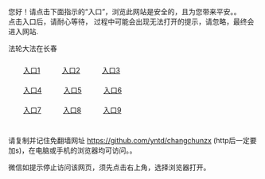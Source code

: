 您好！请点击下面指示的“入口”，浏览此网站是安全的，且为您带来平安。。 <br/>
点击入口后，请耐心等待， 过程中可能会出现无法打开的提示，请忽略，最终会进入网站. </br>

法轮大法在长春<br/>
<div style="padding:10px"><a style="margin:20px" target="_blank" href="https://dwrye6hhkj0ot.cloudfront.net/2Qpsp?mufgdgtg" id="ccLink1" rel="nofollow">入口1</a> <a target="_blank" style="margin:20px" href="https://d38m24ud9ebk1i.cloudfront.net/2Qpsp?qorxcf" id="ccLink2" rel="nofollow">入口2</a> <a style="margin:20px" target="_blank" href="https://d3exxwbuzpvil7.cloudfront.net/2Qpsp?vdxppdxq" id="ccLink3" rel="nofollow">入口3</a></div>

<div style="padding:10px" ><a style="margin:20px" target="_blank" href="https://dwrye6hhkj0ot.cloudfront.net/2Qpsp?mufgdgtg" id="ccLink4" rel="nofollow">入口4</a> <a style="margin:20px" href="https://d38m24ud9ebk1i.cloudfront.net/2Qpsp?qorxcf" target="_blank" id="ccLink5" rel="nofollow">入口5</a> <a style="margin:20px" href="https://d3exxwbuzpvil7.cloudfront.net/2Qpsp?vdxppdxq" target="_blank" id="ccLink6" rel="nofollow">入口6</a></div>

<div style="padding:10px"><a style="margin:20px" target="_blank" href="https://dwrye6hhkj0ot.cloudfront.net/2Qpsp?mufgdgtg" id="ccLink7" rel="nofollow">入口7</a> <a style="margin:20px" href="https://d38m24ud9ebk1i.cloudfront.net/2Qpsp?qorxcf" target="_blank" id="ccLink8" rel="nofollow">入口8</a> <a style="margin:20px" target="_blank" href="https://d3exxwbuzpvil7.cloudfront.net/2Qpsp?vdxppdxq" id="ccLink9" rel="nofollow">入口9</a></div>

<br/>



请复制并记住免翻墙网址 https://github.com/yntd/changchunzx (http后一定要加s)，在电脑或手机的浏览器均可访问。。<br/>

微信如提示停止访问该网页，须先点击右上角，选择浏览器打开。
